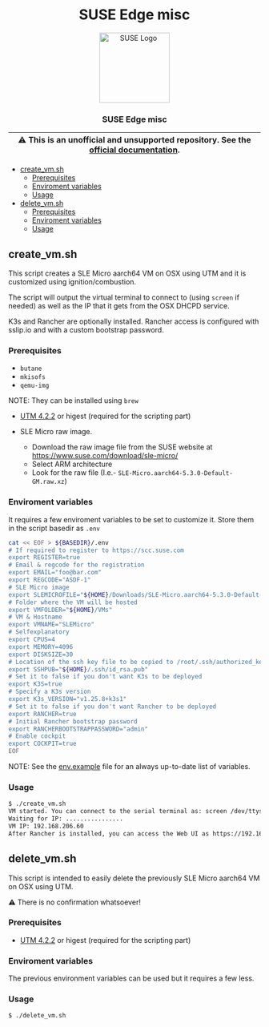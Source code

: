 <div align="center">

# SUSE Edge misc

<p align="center">
  <img alt="SUSE Logo" src="https://www.suse.com/assets/img/suse-white-logo-green.svg" height="140" />
  <h3 align="center">SUSE Edge misc</h3>
</p>

| :warning: **This is an unofficial and unsupported repository. See the [official documentation](https://www.suse.com/solutions/edge-computing/).** |
| --- |

</div>

- [create\_vm.sh](#create_vmsh)
  - [Prerequisites](#prerequisites)
  - [Enviroment variables](#enviroment-variables)
  - [Usage](#usage)
- [delete\_vm.sh](#delete_vmsh)
  - [Prerequisites](#prerequisites-1)
  - [Enviroment variables](#enviroment-variables-1)
  - [Usage](#usage-1)


## create_vm.sh

This script creates a SLE Micro aarch64 VM on OSX using UTM and it is customized using ignition/combustion.

The script will output the virtual terminal to connect to (using `screen` if needed) as well as the
IP that it gets from the OSX DHCPD service.

K3s and Rancher are optionally installed. Rancher access is configured with sslip.io and with a custom bootstrap password.

### Prerequisites

* `butane`
* `mkisofs`
* `qemu-img`

NOTE: They can be installed using `brew`

* [UTM 4.2.2](https://docs.getutm.app/) or higest (required for the scripting part)

* SLE Micro raw image.
  * Download the raw image file from the SUSE website at https://www.suse.com/download/sle-micro/
  * Select ARM architecture
  * Look for the raw file (I.e.- `SLE-Micro.aarch64-5.3.0-Default-GM.raw.xz`)

### Enviroment variables

It requires a few enviroment variables to be set to customize it. Store them in the script basedir as `.env`

```bash
cat << EOF > ${BASEDIR}/.env
# If required to register to https://scc.suse.com
export REGISTER=true
# Email & regcode for the registration
export EMAIL="foo@bar.com"
export REGCODE="ASDF-1"
# SLE Micro image
export SLEMICROFILE="${HOME}/Downloads/SLE-Micro.aarch64-5.3.0-Default-GM.raw"
# Folder where the VM will be hosted
export VMFOLDER="${HOME}/VMs"
# VM & Hostname
export VMNAME="SLEMicro"
# Selfexplanatory
export CPUS=4
export MEMORY=4096
export DISKSIZE=30
# Location of the ssh key file to be copied to /root/.ssh/authorized_keys
export SSHPUB="${HOME}/.ssh/id_rsa.pub"
# Set it to false if you don't want K3s to be deployed
export K3S=true
# Specify a K3s version
export K3s_VERSION="v1.25.8+k3s1"
# Set it to false if you don't want Rancher to be deployed
export RANCHER=true
# Initial Rancher bootstrap password
export RANCHERBOOTSTRAPPASSWORD="admin"
# Enable cockpit
export COCKPIT=true
EOF
```

NOTE: See the [env.example](env.example) file for an always up-to-date list of variables.

### Usage

```bash
$ ./create_vm.sh
VM started. You can connect to the serial terminal as: screen /dev/ttys001
Waiting for IP: ................
VM IP: 192.168.206.60
After Rancher is installed, you can access the Web UI as https://192.168.206.60.sslip.io
```

## delete_vm.sh

This script is intended to easily delete the previously SLE Micro aarch64 VM on OSX using UTM.

:warning: There is no confirmation whatsoever!

### Prerequisites

* [UTM 4.2.2](https://docs.getutm.app/) or higest (required for the scripting part)

### Enviroment variables

The previous environment variables can be used but it requires a few less.

### Usage

```bash
$ ./delete_vm.sh
```
